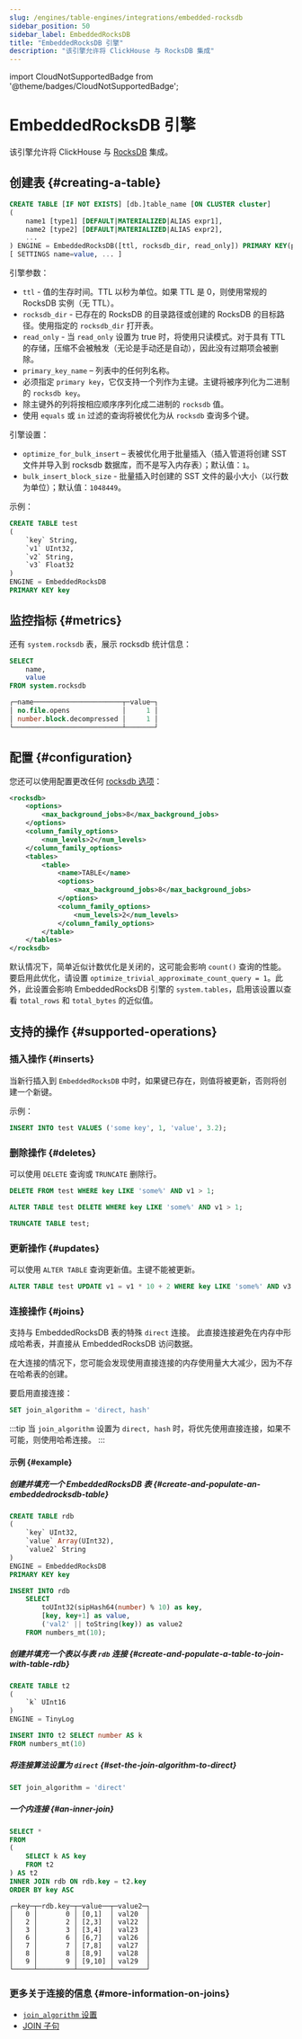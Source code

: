 ```yaml
---
slug: /engines/table-engines/integrations/embedded-rocksdb
sidebar_position: 50
sidebar_label: EmbeddedRocksDB
title: "EmbeddedRocksDB 引擎"
description: "该引擎允许将 ClickHouse 与 RocksDB 集成"
---
```


import CloudNotSupportedBadge from '@theme/badges/CloudNotSupportedBadge';


# EmbeddedRocksDB 引擎

<CloudNotSupportedBadge />

该引擎允许将 ClickHouse 与 [RocksDB](http://rocksdb.org/) 集成。

## 创建表 {#creating-a-table}

``` sql
CREATE TABLE [IF NOT EXISTS] [db.]table_name [ON CLUSTER cluster]
(
    name1 [type1] [DEFAULT|MATERIALIZED|ALIAS expr1],
    name2 [type2] [DEFAULT|MATERIALIZED|ALIAS expr2],
    ...
) ENGINE = EmbeddedRocksDB([ttl, rocksdb_dir, read_only]) PRIMARY KEY(primary_key_name)
[ SETTINGS name=value, ... ]
```

引擎参数：

- `ttl` - 值的生存时间。TTL 以秒为单位。如果 TTL 是 0，则使用常规的 RocksDB 实例（无 TTL）。
- `rocksdb_dir` - 已存在的 RocksDB 的目录路径或创建的 RocksDB 的目标路径。使用指定的 `rocksdb_dir` 打开表。
- `read_only` - 当 `read_only` 设置为 true 时，将使用只读模式。对于具有 TTL 的存储，压缩不会被触发（无论是手动还是自动），因此没有过期项会被删除。
- `primary_key_name` – 列表中的任何列名称。
- 必须指定 `primary key`，它仅支持一个列作为主键。主键将被序列化为二进制的 `rocksdb key`。
- 除主键外的列将按相应顺序序列化成二进制的 `rocksdb` 值。
- 使用 `equals` 或 `in` 过滤的查询将被优化为从 `rocksdb` 查询多个键。

引擎设置：

- `optimize_for_bulk_insert` – 表被优化用于批量插入（插入管道将创建 SST 文件并导入到 rocksdb 数据库，而不是写入内存表）；默认值：`1`。
- `bulk_insert_block_size` - 批量插入时创建的 SST 文件的最小大小（以行数为单位）；默认值：`1048449`。

示例：

``` sql
CREATE TABLE test
(
    `key` String,
    `v1` UInt32,
    `v2` String,
    `v3` Float32
)
ENGINE = EmbeddedRocksDB
PRIMARY KEY key
```

## 监控指标 {#metrics}

还有 `system.rocksdb` 表，展示 rocksdb 统计信息：

```sql
SELECT
    name,
    value
FROM system.rocksdb

┌─name──────────────────────┬─value─┐
│ no.file.opens             │     1 │
│ number.block.decompressed │     1 │
└───────────────────────────┴───────┘
```

## 配置 {#configuration}

您还可以使用配置更改任何 [rocksdb 选项](https://github.com/facebook/rocksdb/wiki/Option-String-and-Option-Map)：

```xml
<rocksdb>
    <options>
        <max_background_jobs>8</max_background_jobs>
    </options>
    <column_family_options>
        <num_levels>2</num_levels>
    </column_family_options>
    <tables>
        <table>
            <name>TABLE</name>
            <options>
                <max_background_jobs>8</max_background_jobs>
            </options>
            <column_family_options>
                <num_levels>2</num_levels>
            </column_family_options>
        </table>
    </tables>
</rocksdb>
```

默认情况下，简单近似计数优化是关闭的，这可能会影响 `count()` 查询的性能。要启用此优化，请设置 `optimize_trivial_approximate_count_query = 1`。此外，此设置会影响 EmbeddedRocksDB 引擎的 `system.tables`，启用该设置以查看 `total_rows` 和 `total_bytes` 的近似值。

## 支持的操作 {#supported-operations}

### 插入操作 {#inserts}

当新行插入到 `EmbeddedRocksDB` 中时，如果键已存在，则值将被更新，否则将创建一个新键。

示例：

```sql
INSERT INTO test VALUES ('some key', 1, 'value', 3.2);
```

### 删除操作 {#deletes}

可以使用 `DELETE` 查询或 `TRUNCATE` 删除行。

```sql
DELETE FROM test WHERE key LIKE 'some%' AND v1 > 1;
```

```sql
ALTER TABLE test DELETE WHERE key LIKE 'some%' AND v1 > 1;
```

```sql
TRUNCATE TABLE test;
```

### 更新操作 {#updates}

可以使用 `ALTER TABLE` 查询更新值。主键不能被更新。

```sql
ALTER TABLE test UPDATE v1 = v1 * 10 + 2 WHERE key LIKE 'some%' AND v3 > 3.1;
```

### 连接操作 {#joins}

支持与 EmbeddedRocksDB 表的特殊 `direct` 连接。
此直接连接避免在内存中形成哈希表，并直接从 EmbeddedRocksDB 访问数据。

在大连接的情况下，您可能会发现使用直接连接的内存使用量大大减少，因为不存在哈希表的创建。

要启用直接连接：
```sql
SET join_algorithm = 'direct, hash'
```

:::tip
当 `join_algorithm` 设置为 `direct, hash` 时，将优先使用直接连接，如果不可能，则使用哈希连接。
:::

#### 示例 {#example}

##### 创建并填充一个 EmbeddedRocksDB 表 {#create-and-populate-an-embeddedrocksdb-table}
```sql
CREATE TABLE rdb
(
    `key` UInt32,
    `value` Array(UInt32),
    `value2` String
)
ENGINE = EmbeddedRocksDB
PRIMARY KEY key
```

```sql
INSERT INTO rdb
    SELECT
        toUInt32(sipHash64(number) % 10) as key,
        [key, key+1] as value,
        ('val2' || toString(key)) as value2
    FROM numbers_mt(10);
```

##### 创建并填充一个表以与表 `rdb` 连接 {#create-and-populate-a-table-to-join-with-table-rdb}

```sql
CREATE TABLE t2
(
    `k` UInt16
)
ENGINE = TinyLog
```

```sql
INSERT INTO t2 SELECT number AS k
FROM numbers_mt(10)
```

##### 将连接算法设置为 `direct` {#set-the-join-algorithm-to-direct}

```sql
SET join_algorithm = 'direct'
```

##### 一个内连接 {#an-inner-join}
```sql
SELECT *
FROM
(
    SELECT k AS key
    FROM t2
) AS t2
INNER JOIN rdb ON rdb.key = t2.key
ORDER BY key ASC
```
```response
┌─key─┬─rdb.key─┬─value──┬─value2─┐
│   0 │       0 │ [0,1]  │ val20  │
│   2 │       2 │ [2,3]  │ val22  │
│   3 │       3 │ [3,4]  │ val23  │
│   6 │       6 │ [6,7]  │ val26  │
│   7 │       7 │ [7,8]  │ val27  │
│   8 │       8 │ [8,9]  │ val28  │
│   9 │       9 │ [9,10] │ val29  │
└─────┴─────────┴────────┴────────┘
```

### 更多关于连接的信息 {#more-information-on-joins}
- [`join_algorithm` 设置](/operations/settings/settings.md#join_algorithm)
- [JOIN 子句](/sql-reference/statements/select/join.md)

